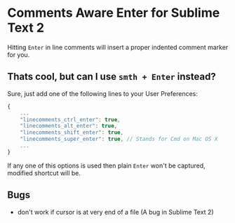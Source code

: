 # Comments Aware Enter for Sublime Text 2

Hitting `Enter` in line comments will insert a proper indented comment marker for you.

## Thats cool, but can I use `smth + Enter` instead?

Sure, just add one of the following lines to your User Preferences:

```js
{
    ...
    "linecomments_ctrl_enter": true,
    "linecomments_alt_enter": true,
    "linecomments_shift_enter": true,
    "linecomments_super_enter": true, // Stands for Cmd on Mac OS X
    ...
}
```

If any one of this options is used then plain `Enter` won't be captured, modified shortcut will be.


## Bugs

- don't work if cursor is at very end of a file (A bug in Sublime Text 2)

